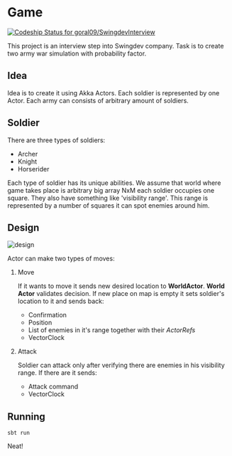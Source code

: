 # Game

[ ![Codeship Status for goral09/SwingdevInterview](https://codeship.io/projects/ef178ec0-0787-0132-8774-7a8fe1d63f6e/status)](https://codeship.io/projects/31270)


This project is an interview step into Swingdev company. Task is to create two army war simulation with probability factor.

## Idea

Idea is to create it using Akka Actors. Each soldier is represented by one Actor. Each army can consists of arbitrary amount of soldiers. 

## Soldier

There are three types of soldiers:

- Archer
- Knight
- Horserider

Each type of soldier has its unique abilities. We assume that world where game takes place is arbitrary big array NxM each soldier occupies one square. They also have something like 'visibility range'. This range is represented by a number of squares it can spot enemies around him. 

## Design

![design](https://lh6.googleusercontent.com/-kzGeYtJJJH0/U-nbnnL-WII/AAAAAAAADG0/La7Zx1_aYS0/s1600/diagram1.png)

Actor can make two types of moves:

1. Move


	If it wants to move it sends new desired location to **WorldActor**. **World Actor** validates decision. If new place on map is empty it sets soldier's location to it and sends back:

	- Confirmation
	- Position
	- List of enemies in it's range together with their _ActorRefs_
	- VectorClock

2. Attack


	Soldier can attack only after verifying there are enemies in his visibility range. If there are it sends:

	- Attack command
	- VectorClock



## Running

    sbt run

Neat!
